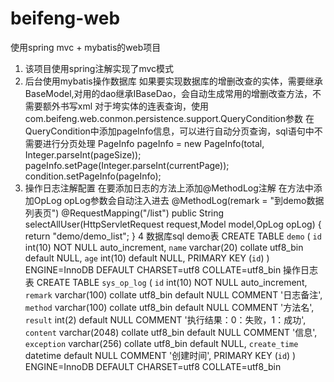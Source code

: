# beifeng-web
使用spring mvc + mybatis的web项目

1. 该项目使用spring注解实现了mvc模式
2. 后台使用mybatis操作数据库
    如果要实现数据库的增删改查的实体，需要继承BaseModel,对用的dao继承IBaseDao，会自动生成常用的增删改查方法，不需要额外书写xml
    对于垮实体的连表查询，使用com.beifeng.web.conmon.persistence.support.QueryCondition参数
    在QueryCondition中添加pageInfo信息，可以进行自动分页查询，sql语句中不需要进行分页处理
    PageInfo pageInfo = new PageInfo(total, Integer.parseInt(pageSize));
    pageInfo.setPage(Integer.parseInt(currentPage));
    condition.setPageInfo(pageInfo);
3. 操作日志注解配置
    在要添加日志的方法上添加@MethodLog注解
    在方法中添加OpLog opLog参数会自动注入进去
    @MethodLog(remark = "到demo数据列表页")
    @RequestMapping("/list")
    public String selectAllUser(HttpServletRequest request,Model model,OpLog opLog) {
        return "demo/demo_list";
    }
4 数据库sql
    demo表
      CREATE TABLE `demo` (
          `id` int(10) NOT NULL auto_increment,
          `name` varchar(20) collate utf8_bin default NULL,
          `age` int(10) default NULL,
          PRIMARY KEY  (`id`)
      ) ENGINE=InnoDB DEFAULT CHARSET=utf8 COLLATE=utf8_bin
      操作日志表
      CREATE TABLE `sys_op_log` (
          `id` int(10) NOT NULL auto_increment,
          `remark` varchar(100) collate utf8_bin default NULL COMMENT '日志备注',
          `method` varchar(100) collate utf8_bin default NULL COMMENT '方法名',
          `result` int(2) default NULL COMMENT '执行结果：0：失败，1：成功',
          `content` varchar(2048) collate utf8_bin default NULL COMMENT '信息',
          `exception` varchar(256) collate utf8_bin default NULL,
          `create_time` datetime default NULL COMMENT '创建时间',
          PRIMARY KEY  (`id`)
      ) ENGINE=InnoDB DEFAULT CHARSET=utf8 COLLATE=utf8_bin

